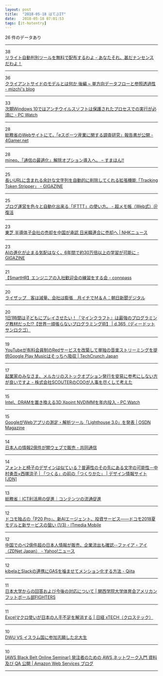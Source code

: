 ```yaml
---
layout: post
title:  "2018-05-18 はてぶIT"
date:   2018-05-18 07:01:53
tags: [it-hotentry]
---
```

26 件のデータあり

<hr><div class="row">
<div class="col-1"><span class="badge badge-pill badge-success h2">38</span></div>
<div class="col-11"><a href='http://mecchanikukyu.hatenablog.com/entry/2018/05/16/161146' target='_blank'>リライト自動判別ツールを無料で配布するわよ - あなたそれ、甚だナンセンスだわよ！</a></div>
</div>
<hr>
<div class="row">
<div class="col-1"><span class="badge badge-pill badge-success h2">36</span></div>
<div class="col-11"><a href='http://mizchi.hatenablog.com/entry/2018/05/17/220431' target='_blank'>クライアントサイドのモデルとは何か 後編 ~ 単方向データフローと参照透過性 - mizchi's blog</a></div>
</div>
<hr>
<div class="row">
<div class="col-1"><span class="badge badge-pill badge-success h2">33</span></div>
<div class="col-11"><a href='https://pc.watch.impress.co.jp/docs/news/1122307.html' target='_blank'>次期Windows 10ではアンチウイルスソフトは保護されたプロセスでの実行が必須に - PC Watch</a></div>
</div>
<hr>
<div class="row">
<div class="col-1"><span class="badge badge-pill badge-success h2">28</span></div>
<div class="col-11"><a href='http://www.4gamer.net/games/999/G999905/20180517094/' target='_blank'>総務省のWebサイトにて，「eスポーツ産業に関する調査研究」報告書が公開 - 4Gamer.net</a></div>
</div>
<hr>
<div class="row">
<div class="col-1"><span class="badge badge-pill badge-success h2">28</span></div>
<div class="col-11"><a href='https://smhn.info/201805-mineo-tuusin-no-saitekika-option' target='_blank'>mineo、「通信の最適化」解除オプション導入へ。 – すまほん!!</a></div>
</div>
<hr>
<div class="row">
<div class="col-1"><span class="badge badge-pill badge-success h2">25</span></div>
<div class="col-11"><a href='https://gigazine.net/news/20180517-tracking-token-stripper/' target='_blank'>長いURLに含まれる余計な文字列を自動的に削除してくれる拡張機能「Tracking Token Stripper」 - GIGAZINE</a></div>
</div>
<hr>
<div class="row">
<div class="col-1"><span class="badge badge-pill badge-success h2">25</span></div>
<div class="col-11"><a href='http://www.ituki-yu2.net/entry/how_to_ifttt' target='_blank'>ブログ運営を色々と自動化出来る「IFTTT」の使い方。 - 超メモ帳（Web式）＠復活</a></div>
</div>
<hr>
<div class="row">
<div class="col-1"><span class="badge badge-pill badge-success h2">23</span></div>
<div class="col-11"><a href='https://www3.nhk.or.jp/news/html/20180517/k10011442111000.html' target='_blank'>東芝 半導体子会社の売却を中国が承認 日米韓連合に売却へ | NHKニュース</a></div>
</div>
<hr>
<div class="row">
<div class="col-1"><span class="badge badge-pill badge-success h2">23</span></div>
<div class="col-11"><a href='https://gigazine.net/news/20180517-ai-and-compute/' target='_blank'>AIの進化が止まる気配はなく、6年間で約30万倍以上の学習が可能に - GIGAZINE</a></div>
</div>
<hr>
<div class="row">
<div class="col-1"><span class="badge badge-pill badge-success h2">21</span></div>
<div class="col-11"><a href='https://smarthr.connpass.com/event/88479/' target='_blank'>【SmartHR】エンジニアの入社歓迎会の練習をする会 - connpass</a></div>
</div>
<hr>
<div class="row">
<div class="col-1"><span class="badge badge-pill badge-success h2">20</span></div>
<div class="col-11"><a href='https://www.asahi.com/articles/ASL5H7HCSL5HULFA04Y.html' target='_blank'>ライザップ　客は減量、会社は膨張　月イチでＭ＆Ａ：朝日新聞デジタル</a></div>
</div>
<hr>
<div class="row">
<div class="col-1"><span class="badge badge-pill badge-success h2">20</span></div>
<div class="col-11"><a href='https://www.digimonostation.jp/0000139843/' target='_blank'>1日1時間は子どもにプレイさせたい！『マインクラフト』は最強のプログラミング教材だった!?【世界一頑張らないプログラミング術】 | d.365（ディードットサンロクゴ）</a></div>
</div>
<hr>
<div class="row">
<div class="col-1"><span class="badge badge-pill badge-success h2">19</span></div>
<div class="col-11"><a href='https://jp.techcrunch.com/2018/05/17/2018-05-16-youtube-is-launching-a-standalone-music-streaming-service/' target='_blank'>YouTubeが有料会員制のRedサービスを改築して単独の音楽ストリーミングを提供Google Play Musicはそっちへ吸収 | TechCrunch Japan</a></div>
</div>
<hr>
<div class="row">
<div class="col-1"><span class="badge badge-pill badge-success h2">17</span></div>
<div class="col-11"><a href='http://reno-coo.hatenablog.jp/entry/2018/05/17/180930' target='_blank'>起業家のみなさま、メルカリのストックオプション発行を安易に参考にしない方が良いですよ - 株式会社SCOUTERのCOOが人事を尽くして考えた</a></div>
</div>
<hr>
<div class="row">
<div class="col-1"><span class="badge badge-pill badge-success h2">15</span></div>
<div class="col-11"><a href='https://pc.watch.impress.co.jp/docs/news/1122322.html' target='_blank'>Intel、DRAMを置き換える3D Xpoint NVDIMMを年内投入 - PC Watch</a></div>
</div>
<hr>
<div class="row">
<div class="col-1"><span class="badge badge-pill badge-success h2">15</span></div>
<div class="col-11"><a href='https://mag.osdn.jp/18/05/17/163000' target='_blank'>GoogleがWebアプリの測定・解析ツール「Lighthouse 3.0」を発表 | OSDN Magazine</a></div>
</div>
<hr>
<div class="row">
<div class="col-1"><span class="badge badge-pill badge-success h2">14</span></div>
<div class="col-11"><a href='https://this.kiji.is/369791913831744609' target='_blank'>日本人の情報2億件が闇ウェブで販売 - 共同通信</a></div>
</div>
<hr>
<div class="row">
<div class="col-1"><span class="badge badge-pill badge-success h2">14</span></div>
<div class="col-11"><a href='https://www.japandesign.ne.jp/column/tsukuru-nakmura-nishizuka/' target='_blank'>フォントと椅子のデザインは似ている？普遍性のその先にある文字の可能性－中村勇吾×西塚涼子 | 「つくる」の前の「つくりかた」 | デザイン情報サイト[JDN]</a></div>
</div>
<hr>
<div class="row">
<div class="col-1"><span class="badge badge-pill badge-success h2">13</span></div>
<div class="col-11"><a href='http://www.soumu.go.jp/main_sosiki/joho_tsusin/contents/index.html' target='_blank'>総務省｜ICT利活用の促進｜コンテンツの流通促進</a></div>
</div>
<hr>
<div class="row">
<div class="col-1"><span class="badge badge-pill badge-success h2">12</span></div>
<div class="col-11"><a href='http://www.itmedia.co.jp/mobile/articles/1805/17/news112.html' target='_blank'>ドコモ独占の「P20 Pro」、新AIエージェント、投資サービス――ドコモ2018夏モデルと新サービスの狙い (1/3) - ITmedia Mobile</a></div>
</div>
<hr>
<div class="row">
<div class="col-1"><span class="badge badge-pill badge-success h2">12</span></div>
<div class="col-11"><a href='https://headlines.yahoo.co.jp/hl?a=20180517-35119345-zdnet-sci' target='_blank'>中国でのべ2億件超の日本人情報が販売、企業流出も確認--ファイア・アイ（ZDNet Japan） - Yahoo!ニュース</a></div>
</div>
<hr>
<div class="row">
<div class="col-1"><span class="badge badge-pill badge-success h2">12</span></div>
<div class="col-11"><a href='https://qiita.com/murase/items/8ab26d0859618766146a' target='_blank'>kibelaとSlackの連携にGASを噛ませてメンション化する方法 - Qiita</a></div>
</div>
<hr>
<div class="row">
<div class="col-1"><span class="badge badge-pill badge-success h2">11</span></div>
<div class="col-11"><a href='http://www.kgfighters.com/topics_detail2/id=1221' target='_blank'>日本大学からの回答および今後の対応について | 関西学院大学体育会アメリカンフットボール部FIGHTERS</a></div>
</div>
<hr>
<div class="row">
<div class="col-1"><span class="badge badge-pill badge-success h2">11</span></div>
<div class="col-11"><a href='http://tech.nikkeibp.co.jp/atcl/nxt/column/18/00138/050200060/' target='_blank'>Excelマクロ使いが日本の人手不足を解消する | 日経 xTECH（クロステック）</a></div>
</div>
<hr>
<div class="row">
<div class="col-1"><span class="badge badge-pill badge-success h2">10</span></div>
<div class="col-11"><a href='http://www.youtube.com/watch?v=gYOHVDFop_A' target='_blank'>DWU VS イスラム国に参加志願した北大生</a></div>
</div>
<hr>
<div class="row">
<div class="col-1"><span class="badge badge-pill badge-success h2">10</span></div>
<div class="col-11"><a href='https://aws.amazon.com/jp/blogs/news/webinar-bb-network-orderer-2018/' target='_blank'>[AWS Black Belt Online Seminar] 発注者のための AWS ネットワーク入門 資料及び QA 公開 | Amazon Web Services ブログ</a></div>
</div>
<hr>
